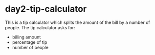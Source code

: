 # day2-tip-calculator
This is a tip calculator which splits the amount of the bill by a number of people. 
The tip calculator asks for:
- billing amount
- percentage of tip
- number of people
